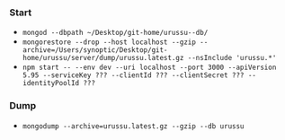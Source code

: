 ### Start
- `mongod --dbpath ~/Desktop/git-home/urussu--db/`
- `mongorestore --drop --host localhost --gzip --archive=/Users/synoptic/Desktop/git-home/urussu/server/dump/urussu.latest.gz --nsInclude 'urussu.*'`
- `npm start -- --env dev --uri localhost --port 3000 --apiVersion 5.95 --serviceKey ??? --clientId ??? --clientSecret ??? --identityPoolId ???`

### Dump
- `mongodump --archive=urussu.latest.gz --gzip --db urussu`